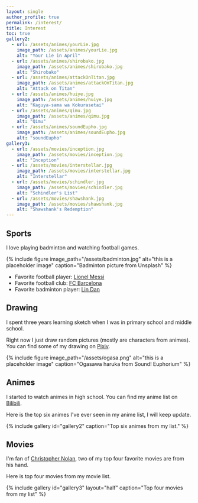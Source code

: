 ```yaml
---
layout: single
author_profile: true
permalink: /interest/
title: Interest
toc: true
gallery2:
  - url: /assets/animes/yourLie.jpg
    image_path: /assets/animes/yourLie.jpg
    alt: "Your Lie in April"
  - url: /assets/animes/shirobako.jpg
    image_path: /assets/animes/shirobako.jpg
    alt: "Shirobako"
  - url: /assets/animes/attackOnTitan.jpg
    image_path: /assets/animes/attackOnTitan.jpg
    alt: "Attack on Titan"
  - url: /assets/animes/huiye.jpg
    image_path: /assets/animes/huiye.jpg
    alt: "Kaguya-sama wa Kokurasetai"
  - url: /assets/animes/qimu.jpg
    image_path: /assets/animes/qimu.jpg
    alt: "Qimu"
  - url: /assets/animes/soundEupho.jpg
    image_path: /assets/animes/soundEupho.jpg
    alt: "soundEupho"
gallery3:
  - url: /assets/movies/inception.jpg
    image_path: /assets/movies/inception.jpg
    alt: "Inception"
  - url: /assets/movies/interstellar.jpg
    image_path: /assets/movies/interstellar.jpg
    alt: "Interstellar"
  - url: /assets/movies/schindler.jpg
    image_path: /assets/movies/schindler.jpg
    alt: "Schindler's List"
  - url: /assets/movies/shawshank.jpg
    image_path: /assets/movies/shawshank.jpg
    alt: "Shawshank's Redemption"
---
```


## Sports

I love playing badminton and watching football games.  

{% include figure image_path="/assets/badminton.jpg" alt="this is a placeholder image" caption="Badminton picture from Unsplash" %}

* Favorite football player: [Lionel Messi](https://en.wikipedia.org/wiki/Lionel_Messi)
* Favorite football club: [FC Barcelona](https://en.wikipedia.org/wiki/FC_Barcelona)
* Favorite badminton player: [Lin Dan](https://en.wikipedia.org/wiki/Lin_Dan)

## Drawing

I spent three years learning sketch when I was in primary school and middle school. 

Right now I just draw random pictures (mostly are characters from animes). You can find some of my drawing on [Pixiv](https://www.pixiv.net/users/42788636).

{% include figure image_path="/assets/ogasa.png" alt="this is a placeholder image" caption="Ogasawa haruka from Sound! Euphorium" %}

## Animes

I started to watch animes in high school. You can find my anime list on [Bilibili](https://space.bilibili.com/55875820/bangumi).  

Here is the top six animes I've ever seen in my anime list, I will keep update.

{% include gallery id="gallery2" caption="Top six animes from my list." %}

## Movies

I'm fan of [Christopher Nolan](https://en.wikipedia.org/wiki/Christopher_Nolan), two of my top four favorite movies are from his hand.

Here is top four movies from my movie list. 

{% include gallery id="gallery3" layout="half" caption="Top four movies from my list" %}



